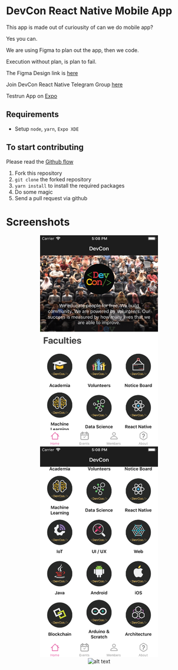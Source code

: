 # DevCon React Native Mobile App

This app is made out of curiousity of can we do mobile app?

Yes you can.

We are using Figma to plan out the app, then we code.

Execution without plan, is plan to fail.

The Figma Design link is [here](https://www.figma.com/file/ZY5SAyPL5OFGWLbZydqIM8V4/DevCon-5-App-Design?node-id=0%3A1)

Join DevCon React Native Telegram Group [here](https://t.me/joinchat/ADNaO0l8x_dIBY3VDyWCLA)

Testrun App on [Expo](https://exp.host/@irekasoft/devcon-app)
 ## Requirements

 - Setup `node`, `yarn`, `Expo XDE` 

 ## To start contributing

 Please read the [Github flow](https://guides.github.com/introduction/flow/)

 1. Fork this repository
 2. `git clone` the forked repository
 3. `yarn install` to install the required packages
 4. Do some magic
 5. Send a pull request via github

# Screenshots

<center><img src="assets/s1.png" alt="alt text" width="320" /></center>

<center><img src="assets/s2.png" alt="alt text" width="320" /></center>

<center><img src="assets/screenshot.png" alt="alt text" width="320" /></center>
